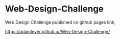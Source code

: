 # Web-Design-Challenge
Web Design Challenge published on github pages link;

https://adamlever.github.io/Web-Design-Challenge/
